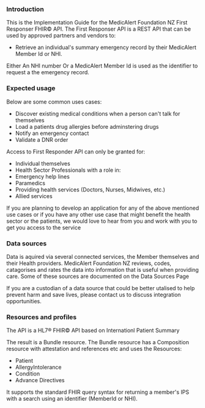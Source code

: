### Introduction

This is the Implementation Guide for the MedicAlert Foundation NZ First Responser FHIR© API. The First Responser API is a REST API that can be used by approved partners and vendors to:

* Retrieve an individual's summary emergency record by their MedicAlert Member Id or NHI.

Either An NHI number Or a MedicAlert Member Id is used as the identifier to request a the emergency record.

### Expected usage

Below are some common uses cases:

* Discover existing medical conditions when a person can't talk for themselves
* Load a patients drug allergies before adminstering drugs
* Notify an emergency contact
* Validate a DNR order


Access to First Responder API can only be granted for:

* Individual themselves
* Health Sector Professionals with a role in:
* Emergency help lines
* Paramedics
* Providing health services (Doctors, Nurses, Midwives, etc.)
* Allied services

If you are planning to develop an application for any of the above mentioned use cases or if you have any other use case that might benefit the health sector or the patients, we would love to hear from you and work with you to get you access to the service

### Data sources

Data is aquired via several connected services, the Member themselves and their Health providers. MedicAlert Foundation NZ reviews, codes, catagorises and rates the data into information that is useful when providing care. Some of these sources are documented on the Data Sources Page

If you are a custodian of a data source that could be better utalised to help prevent harm and save lives, please contact us to discuss integration opportunities.

### Resources and profiles

The API is a HL7® FHIR© API based on Internationl Patient Summary

The result is a Bundle resource. The Bundle resource has a Composition resource with attestation and references etc and uses the Resources:
* Patient
* AllergyIntolerance
* Condition
* Advance Directives

It supports the standard FHIR query syntax for returning a member's IPS with a search using an identifier (MemberId or NHI).
